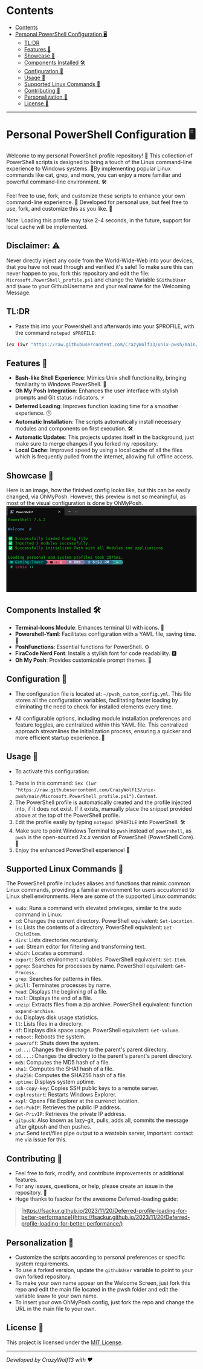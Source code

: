 # Contents
- [Contents](#contents)
- [Personal PowerShell Configuration 🖥️](#personal-powershell-configuration-️)
  - [TL:DR](#tldr)
  - [Features 🌟](#features-)
  - [Showcase 🌟](#showcase-)
  - [Components Installed 🛠️](#components-installed-️)
  - [Configuration 📁](#configuration-)
  - [Usage 🚀](#usage-)
  - [Supported Linux Commands 🐧](#supported-linux-commands-)
  - [Contributing 🤝](#contributing-)
  - [Personalization 🎨](#personalization-)
  - [License 📜](#license-)


----

# Personal PowerShell Configuration 🖥️

Welcome to my personal PowerShell profile repository! 🎉 This collection of PowerShell scripts is designed to bring a touch of the Linux command-line experience to Windows systems. 🐧By implementing popular Linux commands like cat, grep, and more, you can enjoy a more familiar and powerful command-line environment. 🛠️

Feel free to use, fork, and customize these scripts to enhance your own command-line experience. 🔧
Developed for personal use, but feel free to use, fork, and customize this as you like. 🚀

Note: Loading this profile may take 2-4 seconds, in the future, support for local cache will be implemented.

## Disclaimer: ⚠️
Never directly inject any code from the World-Wide-Web into your devices, that you have not read through and verified it's safe!
To make sure this can never happen to you, fork this repository and edit the file: `Microsoft.PowerShell_profile.ps1` and change the Variable `$GithubUser` and `$Name` to your GithubUsername and your real name for the Welcoming Message.


## TL:DR
- Paste this into your Powershell and afterwards into your $PROFILE, with the command `notepad $PROFILE`:
```bash
iex (iwr "https://raw.githubusercontent.com/CrazyWolf13/unix-pwsh/main/Microsoft.PowerShell_profile.ps1").Content
```

## Features 🌟
- **Bash-like Shell Experience**: Mimics Unix shell functionality, bringing familiarity to Windows PowerShell. 🐧
- **Oh My Posh Integration**: Enhances the user interface with stylish prompts and Git status indicators. ⚡
- **Deferred Loading**: Improves function loading time for a smoother experience. 🕒
- **Automatic Installation**: The scripts automatically install necessary modules and components on first execution. 🛠️
- **Automatic Updates**: This projects updates itself in the background, just make sure to merge changes if you forked my repository.
- **Local Cache**: Improved speed by using a local cache of all the files which is frequently pulled from the internet, allowing full offline access.

## Showcase 🌟
Here is an image, how the finished config looks like, but this can be easily changed, via OhMyPosh.
However, this preview is not so meaningful, as most of the visual configuration is done by OhMyPosh.
![Showcase](./assets/showcase_pwsh.png)


## Components Installed 🛠️
- **Terminal-Icons Module**: Enhances terminal UI with icons. 🎨
- **Powershell-Yaml**: Facilitates configuration with a YAML file, saving time. 📝
- **PoshFunctions**: Essential functions for PowerShell. ⚙️
- **FiraCode Nerd Font**: Installs a stylish font for code readability. 🅰️
- **Oh My Posh**: Provides customizable prompt themes. 🎨

## Configuration 📁
- The configuration file is located at: `~/pwsh_custom_config.yml`. This file stores all the configuration variables, facilitating faster loading by eliminating the need to check for installed elements every time.

- All configurable options, including module installation preferences and feature toggles, are centralized within this YAML file. This centralized approach streamlines the initialization process, ensuring a quicker and more efficient startup experience. 🚀

## Usage 🚀
- To activate this configuration:
1. Paste in this command: `iex (iwr "https://raw.githubusercontent.com/CrazyWolf13/unix-pwsh/main/Microsoft.PowerShell_profile.ps1").Content`.
2. The PowerShell profile is automatically created and the profile injected into, if it does not exist. If it exists, manually place the snippet provided above at the top of the PowerShell profile.
3. Edit the profile easily by typing `notepad $PROFILE` into PowerShell. 🛠️
4. Make sure to point Windows Terminal to `pwsh` instead of `powershell`, as `pwsh` is the open-sourced 7.x.x version of PowerShell (PowerShell Core). 🔄
5. Enjoy the enhanced PowerShell experience! 🎉

## Supported Linux Commands 🐧
The PowerShell profile includes aliases and functions that mimic common Linux commands, providing a familiar environment for users accustomed to Linux shell environments. Here are some of the supported Linux commands:

- `sudo`: Runs a command with elevated privileges, similar to the sudo command in Linux.
- `cd`: Changes the current directory. PowerShell equivalent: `Set-Location`.
- `ls`: Lists the contents of a directory. PowerShell equivalent: `Get-ChildItem`.
- `dirs`: Lists directories recursively.
- `sed`: Stream editor for filtering and transforming text.
- `which`: Locates a command.
- `export`: Sets environment variables. PowerShell equivalent: `Set-Item`.
- `pgrep`: Searches for processes by name. PowerShell equivalent: `Get-Process`.
- `grep`: Searches for patterns in files.
- `pkill`: Terminates processes by name.
- `head`: Displays the beginning of a file.
- `tail`: Displays the end of a file. 
- `unzip`: Extracts files from a zip archive. PowerShell equivalent: function `expand-archive`.
- `du`: Displays disk usage statistics.
- `ll`: Lists files in a directory.
- `df`: Displays disk space usage. PowerShell equivalent: `Get-Volume`.
- `reboot`: Reboots the system. 
- `poweroff`: Shuts down the system. 
- `cd...`: Changes the directory to the parent's parent directory.
- `cd....`: Changes the directory to the parent's parent's parent directory.
- `md5`: Computes the MD5 hash of a file.
- `sha1`: Computes the SHA1 hash of a file.
- `sha256`: Computes the SHA256 hash of a file.
- `uptime`: Displays system uptime.
- `ssh-copy-key`: Copies SSH public keys to a remote server.
- `explrestart`: Restarts Windows Explorer.
- `expl`: Opens File Explorer at the currenct location.
- `Get-PubIP`: Retrieves the public IP address.
- `Get-PrivIP`: Retrieves the private IP address.
- `gitpush`: Also known as lazy-git, pulls, adds all, commits the message after gitpush and then pushes.
- `ptw`: Send text/files pipe output to a wastebin server, important: contact me via issue for this.

## Contributing 🤝
- Feel free to fork, modify, and contribute improvements or additional features.
- For any issues, questions, or help, please create an issue in the repository. 💬
- Huge thanks to fsackur for the awesome Deferred-loading guide:
> [https://fsackur.github.io/2023/11/20/Deferred-profile-loading-for-better-performance](https://fsackur.github.io/2023/11/20/Deferred-profile-loading-for-better-performance/)


## Personalization 🎨
- Customize the scripts according to personal preferences or specific system requirements.
- To use a forked version, update the `githubUser` variable to point to your own forked repository.
- To make your own name appear on the Welcome Screen, just fork this repo and edit the main file located in the pwsh folder and edit the variable `$name` to your own name.
- To insert your own OhMyPosh config, just fork the repo and change the URL in the main file to your own.

## License 📜
This project is licensed under the [MIT License](LICENSE).


---

*Developed by CrazyWolf13 with ❤️*
